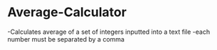 # Average-Calculator

-Calculates average of a set of integers inputted into a text file
-each number must be separated by a comma
